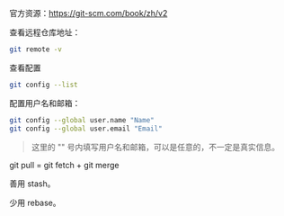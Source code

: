 
官方资源：https://git-scm.com/book/zh/v2

查看远程仓库地址：
```bash
git remote -v
```

查看配置
```bash
git config --list
```

配置用户名和邮箱：
```bash
git config --global user.name "Name"
git config --global user.email "Email"
```

> 这里的 "" 号内填写用户名和邮箱，可以是任意的，不一定是真实信息。


git pull = git fetch + git merge

善用 stash。

少用 rebase。
